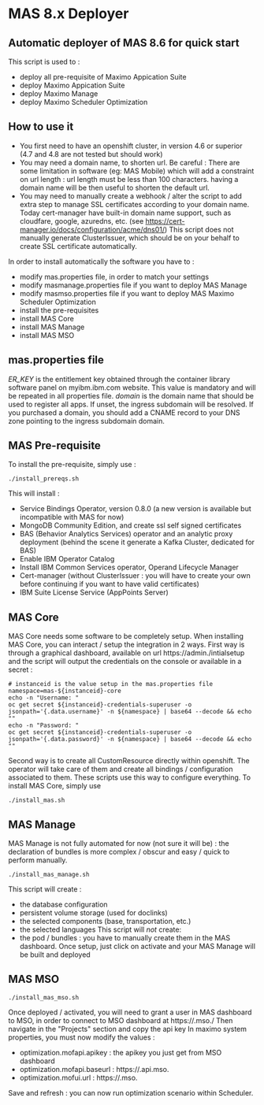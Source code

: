 # MAS 8.x Deployer
## Automatic deployer of MAS 8.6 for quick start

This script is used to :
- deploy all pre-requisite of Maximo Appication Suite
- deploy Maximo Appication Suite
- deploy Maximo Manage
- deploy Maximo Scheduler Optimization



## How to use it

- You first need to have an openshift cluster, in version 4.6 or superior (4.7 and 4.8 are not tested but should work)
- You may need a domain name, to shorten url. Be careful : There are some limitation in software (eg: MAS Mobile) which will add a constraint on url length : url length must be less than 100 characters. having a domain name will be then useful to shorten the default url.
- You  may need to manually create a webhook / alter the script to add extra step to manage SSL certificates according to your domain name. Today cert-manager have built-in domain name support, such as cloudfare, google, azuredns, etc. (see https://cert-manager.io/docs/configuration/acme/dns01/)
This script does not manually generate ClusterIssuer, which should be on your behalf to create SSL certificate automatically.


In order to install automatically the software you have to :
- modify mas.properties file, in order to match your settings
- modify masmanage.properties file if you want to deploy MAS Manage
- modify masmso.properties file if you want to deploy MAS Maximo Scheduler Optimization
- install the pre-requisites 
- install MAS Core
- install MAS Manage
- install MAS MSO

## mas.properties file
*ER_KEY* is the entitlement key obtained through the container library software panel on myibm.ibm.com website. This value is mandatory and will be repeated in all properties file.
*domain* is the domain name that should be used to register all apps. If unset, the ingress subdomain will be resolved. If you purchased a domain, you should add a CNAME record to your DNS zone pointing to the ingress subdomain domain.

## MAS Pre-requisite
To install the pre-requisite, simply use :
```
./install_prereqs.sh
```
This will install : 
- Service Bindings Operator, version 0.8.0 (a new version is available but incompatible with MAS for now)
- MongoDB Community Edition, and create ssl self signed certificates
- BAS (Behavior Analytics Services) operator and an analytic proxy deployment (behind the scene it generate a Kafka Cluster, dedicated for BAS)
- Enable IBM Operator Catalog
- Install IBM Common Services operator, Operand Lifecycle Manager
- Cert-manager (without ClusterIssuer : you will have to create your own before continuing if you want to have valid certificates)
- IBM Suite License Service (AppPoints Server)

## MAS Core
MAS Core needs some software to be completely setup. When installing MAS Core, you can interact / setup the integration in 2 ways.
First  way is through a graphical dashboard, available on url https://admin.<domain>/intialsetup and the script will output the credentials on the console or available in a secret :
```
# instanceid is the value setup in the mas.properties file
namespace=mas-${instanceid}-core
echo -n "Username: "
oc get secret ${instanceid}-credentials-superuser -o jsonpath='{.data.username}' -n ${namespace} | base64 --decode && echo ""
echo -n "Password: "
oc get secret ${instanceid}-credentials-superuser -o jsonpath='{.data.password}' -n ${namespace} | base64 --decode && echo ""
```
Second way is to create all CustomResource directly within openshift. The operator will take care of them and create all bindings / configuration associated to them. These scripts use this way to configure everything.
To install MAS Core, simply use
```
./install_mas.sh
```

## MAS Manage
MAS Manage is not fully automated for now (not sure it will be) : the declaration of bundles is more complex / obscur and easy / quick to perform manually.
```
./install_mas_manage.sh 
```
This script will create :
- the database configuration
- persistent volume storage  (used for doclinks)
- the selected components (base, transportation, etc.)
- the selected languages
This script will _not_ create:
- the pod / bundles : you have to manually create them in the MAS dashboard. Once setup, just click on activate and your MAS Manage will be built and deployed

## MAS MSO
```
./install_mas_mso.sh 
```
Once deployed / activated, you will need to grant a user in MAS dashboard to MSO, in order to connect to MSO dashboard at https://<instanceid>.mso.<domain>/
Then navigate in the "Projects" section and copy the api key
In maximo system properties, you must now modify the values :
- optimization.mofapi.apikey : the apikey you just get from MSO dashboard
- optimization.mofapi.baseurl : https://<instanceid>.api.mso.<domain>
- optimization.mofui.url : https://<instanceid>.mso.<domain>

Save and refresh : you can now run optimization scenario within Scheduler.